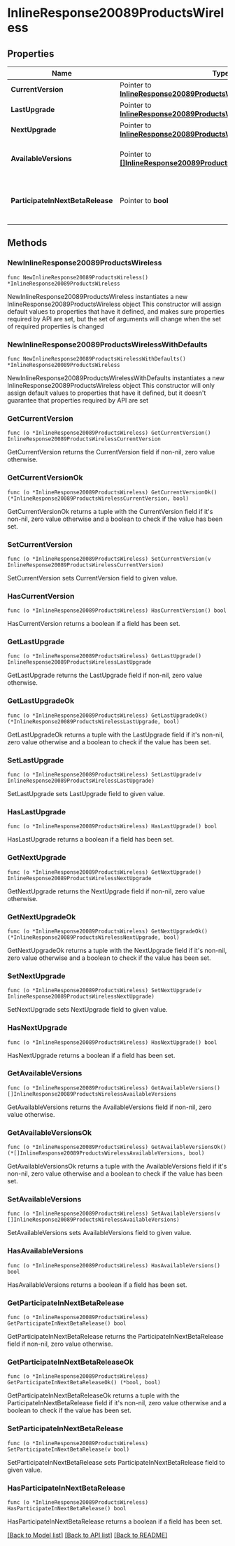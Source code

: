 # InlineResponse20089ProductsWireless

## Properties

Name | Type | Description | Notes
------------ | ------------- | ------------- | -------------
**CurrentVersion** | Pointer to [**InlineResponse20089ProductsWirelessCurrentVersion**](InlineResponse20089ProductsWirelessCurrentVersion.md) |  | [optional] 
**LastUpgrade** | Pointer to [**InlineResponse20089ProductsWirelessLastUpgrade**](InlineResponse20089ProductsWirelessLastUpgrade.md) |  | [optional] 
**NextUpgrade** | Pointer to [**InlineResponse20089ProductsWirelessNextUpgrade**](InlineResponse20089ProductsWirelessNextUpgrade.md) |  | [optional] 
**AvailableVersions** | Pointer to [**[]InlineResponse20089ProductsWirelessAvailableVersions**](InlineResponse20089ProductsWirelessAvailableVersions.md) | Firmware versions available for upgrade | [optional] 
**ParticipateInNextBetaRelease** | Pointer to **bool** | Whether or not the network wants beta firmware | [optional] 

## Methods

### NewInlineResponse20089ProductsWireless

`func NewInlineResponse20089ProductsWireless() *InlineResponse20089ProductsWireless`

NewInlineResponse20089ProductsWireless instantiates a new InlineResponse20089ProductsWireless object
This constructor will assign default values to properties that have it defined,
and makes sure properties required by API are set, but the set of arguments
will change when the set of required properties is changed

### NewInlineResponse20089ProductsWirelessWithDefaults

`func NewInlineResponse20089ProductsWirelessWithDefaults() *InlineResponse20089ProductsWireless`

NewInlineResponse20089ProductsWirelessWithDefaults instantiates a new InlineResponse20089ProductsWireless object
This constructor will only assign default values to properties that have it defined,
but it doesn't guarantee that properties required by API are set

### GetCurrentVersion

`func (o *InlineResponse20089ProductsWireless) GetCurrentVersion() InlineResponse20089ProductsWirelessCurrentVersion`

GetCurrentVersion returns the CurrentVersion field if non-nil, zero value otherwise.

### GetCurrentVersionOk

`func (o *InlineResponse20089ProductsWireless) GetCurrentVersionOk() (*InlineResponse20089ProductsWirelessCurrentVersion, bool)`

GetCurrentVersionOk returns a tuple with the CurrentVersion field if it's non-nil, zero value otherwise
and a boolean to check if the value has been set.

### SetCurrentVersion

`func (o *InlineResponse20089ProductsWireless) SetCurrentVersion(v InlineResponse20089ProductsWirelessCurrentVersion)`

SetCurrentVersion sets CurrentVersion field to given value.

### HasCurrentVersion

`func (o *InlineResponse20089ProductsWireless) HasCurrentVersion() bool`

HasCurrentVersion returns a boolean if a field has been set.

### GetLastUpgrade

`func (o *InlineResponse20089ProductsWireless) GetLastUpgrade() InlineResponse20089ProductsWirelessLastUpgrade`

GetLastUpgrade returns the LastUpgrade field if non-nil, zero value otherwise.

### GetLastUpgradeOk

`func (o *InlineResponse20089ProductsWireless) GetLastUpgradeOk() (*InlineResponse20089ProductsWirelessLastUpgrade, bool)`

GetLastUpgradeOk returns a tuple with the LastUpgrade field if it's non-nil, zero value otherwise
and a boolean to check if the value has been set.

### SetLastUpgrade

`func (o *InlineResponse20089ProductsWireless) SetLastUpgrade(v InlineResponse20089ProductsWirelessLastUpgrade)`

SetLastUpgrade sets LastUpgrade field to given value.

### HasLastUpgrade

`func (o *InlineResponse20089ProductsWireless) HasLastUpgrade() bool`

HasLastUpgrade returns a boolean if a field has been set.

### GetNextUpgrade

`func (o *InlineResponse20089ProductsWireless) GetNextUpgrade() InlineResponse20089ProductsWirelessNextUpgrade`

GetNextUpgrade returns the NextUpgrade field if non-nil, zero value otherwise.

### GetNextUpgradeOk

`func (o *InlineResponse20089ProductsWireless) GetNextUpgradeOk() (*InlineResponse20089ProductsWirelessNextUpgrade, bool)`

GetNextUpgradeOk returns a tuple with the NextUpgrade field if it's non-nil, zero value otherwise
and a boolean to check if the value has been set.

### SetNextUpgrade

`func (o *InlineResponse20089ProductsWireless) SetNextUpgrade(v InlineResponse20089ProductsWirelessNextUpgrade)`

SetNextUpgrade sets NextUpgrade field to given value.

### HasNextUpgrade

`func (o *InlineResponse20089ProductsWireless) HasNextUpgrade() bool`

HasNextUpgrade returns a boolean if a field has been set.

### GetAvailableVersions

`func (o *InlineResponse20089ProductsWireless) GetAvailableVersions() []InlineResponse20089ProductsWirelessAvailableVersions`

GetAvailableVersions returns the AvailableVersions field if non-nil, zero value otherwise.

### GetAvailableVersionsOk

`func (o *InlineResponse20089ProductsWireless) GetAvailableVersionsOk() (*[]InlineResponse20089ProductsWirelessAvailableVersions, bool)`

GetAvailableVersionsOk returns a tuple with the AvailableVersions field if it's non-nil, zero value otherwise
and a boolean to check if the value has been set.

### SetAvailableVersions

`func (o *InlineResponse20089ProductsWireless) SetAvailableVersions(v []InlineResponse20089ProductsWirelessAvailableVersions)`

SetAvailableVersions sets AvailableVersions field to given value.

### HasAvailableVersions

`func (o *InlineResponse20089ProductsWireless) HasAvailableVersions() bool`

HasAvailableVersions returns a boolean if a field has been set.

### GetParticipateInNextBetaRelease

`func (o *InlineResponse20089ProductsWireless) GetParticipateInNextBetaRelease() bool`

GetParticipateInNextBetaRelease returns the ParticipateInNextBetaRelease field if non-nil, zero value otherwise.

### GetParticipateInNextBetaReleaseOk

`func (o *InlineResponse20089ProductsWireless) GetParticipateInNextBetaReleaseOk() (*bool, bool)`

GetParticipateInNextBetaReleaseOk returns a tuple with the ParticipateInNextBetaRelease field if it's non-nil, zero value otherwise
and a boolean to check if the value has been set.

### SetParticipateInNextBetaRelease

`func (o *InlineResponse20089ProductsWireless) SetParticipateInNextBetaRelease(v bool)`

SetParticipateInNextBetaRelease sets ParticipateInNextBetaRelease field to given value.

### HasParticipateInNextBetaRelease

`func (o *InlineResponse20089ProductsWireless) HasParticipateInNextBetaRelease() bool`

HasParticipateInNextBetaRelease returns a boolean if a field has been set.


[[Back to Model list]](../README.md#documentation-for-models) [[Back to API list]](../README.md#documentation-for-api-endpoints) [[Back to README]](../README.md)


